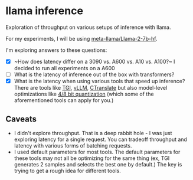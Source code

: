 # llama inference

Exploration of throughput on various setups of inference with llama.

For my experiments, I will be using [meta-llama/Llama-2-7b-hf](https://huggingface.co/meta-llama/Llama-2-7b-hf).

I'm exploring answers to these questions:

- [x] ~How does latency differ on a 3090 vs. A600 vs. A10 vs. A100?~ I decided to run all experiments on a A600
- [ ] What is the latency of inference out of the box with transformers?  
- [x] What is the latency when using various tools that speed up inference?  There are tools like [TGI](https://github.com/huggingface/text-generation-inference), [vLLM](https://github.com/vllm-project), [CTranslate](https://github.com/OpenNMT/CTranslate2) but also model-level optimizations like [4/8 bit quantization](https://twitter.com/joao_gante/status/1681593614676426753?s=20) (which some of the aforementioned tools can apply for you.)

## Caveats

- I didn't explore throughput.  That is a deep rabbit hole - I was just exploring latency for a single request.  You can tradeoff throughput and latency with various forms of batching requests.  
- I used default parameters for most tools.  The default parameters for these tools may not all be optimizing for the same thing (ex, TGI generates 2 samples and selects the best one by default.)  The key is trying to get a rough idea for different tools.
